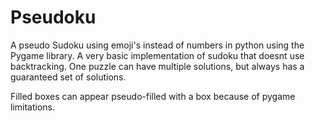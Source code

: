 # Pseudoku
A pseudo Sudoku using emoji's instead of numbers in python using the Pygame library. A very basic implementation of sudoku that doesnt use backtracking. One puzzle can have multiple solutions, but always has a guaranteed set of solutions.

Filled boxes can appear pseudo-filled with a box because of pygame limitations.
